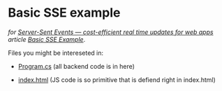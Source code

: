 # Basic SSE example

*for [Server-Sent Events — cost-efficient real time updates for web apps](https://dennistretyakov.com/sse-cost-efficient-real-time-updates-for-web-apps) article [Basic SSE Example](https://dennistretyakov.com/sse-cost-efficient-real-time-updates-for-web-apps#basic-sse-example)*.

Files you might be intereseted in:

- [Program.cs](/SseBasicExample/Program.cs) (all backend code is in here)

- [index.html](/SseBasicExample/wwwroot/index.html) (JS code is so primitive that is defiend right in index.html)